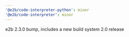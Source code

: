 ```yaml
---
'@e2b/code-interpreter-python': minor
'@e2b/code-interpreter': minor
---
```


e2b 2.3.0 bump, includes a new build system 2.0 release
